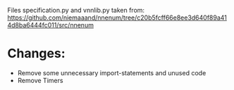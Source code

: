 Files specification.py and vnnlib.py taken from: https://github.com/niemaaand/nnenum/tree/c20b5fcff66e8ee3d640f89a414d8ba6444fc011/src/nnenum

# Changes:
* Remove some unnecessary import-statements and unused code
* Remove Timers